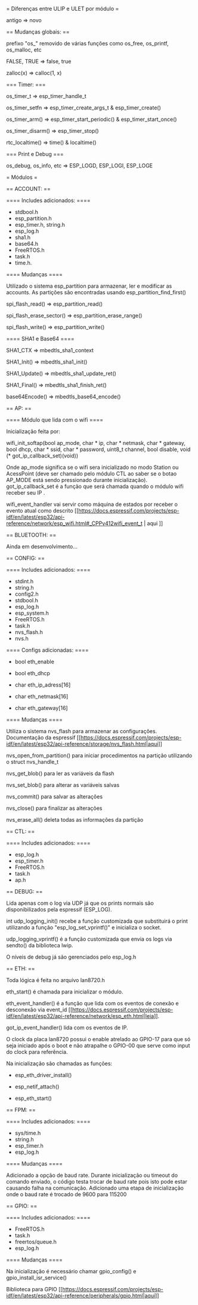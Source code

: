 = Diferenças entre ULIP e ULET por módulo =

antigo => novo

== Mudanças globais: ==

prefixo "os_" removido de várias funções como os_free, os_printf, os_malloc, etc

FALSE, TRUE => false, true

zalloc(x) => calloc(1, x)

=== Timer: ===

os_timer_t => esp_timer_handle_t

os_timer_setfn => esp_timer_create_args_t & esp_timer_create()

os_timer_arm() => esp_timer_start_periodic() & esp_timer_start_once()

os_timer_disarm() => esp_timer_stop()

rtc_localtime() => time() & localtime()

=== Print e Debug ===

os_debug, os_info, etc => ESP_LOGD, ESP_LOGI, ESP_LOGE

= Módulos =

== ACCOUNT: ==

==== Includes adicionados: ====

 * stdbool.h
 * esp_partition.h
 * esp_timer.h, string.h
 * esp_log.h
 * sha1.h
 * base64.h
 * FreeRTOS.h
 * task.h
 * time.h.

==== Mudanças ====

Utilizado o sistema esp_partition para armazenar, ler e modificar as accounts. As partições são encontradas usando esp_partition_find_first()

spi_flash_read() => esp_partition_read()

spi_flash_erase_sector() => esp_partition_erase_range()

spi_flash_write() => esp_partition_write()

==== SHA1 e Base64 ====

SHA1_CTX => mbedtls_sha1_context

SHA1_Init() => mbedtls_sha1_init()

SHA1_Update() => mbedtls_sha1_update_ret()

SHA1_Final() => mbedtls_sha1_finish_ret()

base64Encode() => mbedtls_base64_encode()

== AP: ==

==== Módulo que lida com o wifi ====

Inicialização feita por: 

wifi_init_softap(bool ap_mode, char * ip, char * netmask, char * gateway, bool dhcp, char * ssid, char * password, uint8_t channel, bool disable, void (* got_ip_callback_set)(void))

Onde ap_mode significa se o wifi sera inicializado no modo Station ou AcessPoint (deve ser chamado pelo módulo CTL ao saber se o botao AP_MODE está sendo pressionado durante inicialização). got_ip_callback_set é a função que será chamada quando o módulo wifi receber seu IP .

wifi_event_handler vai servir como máquina de estados por receber o evento atual como descrito [[https://docs.espressif.com/projects/esp-idf/en/latest/esp32/api-reference/network/esp_wifi.html#_CPPv412wifi_event_t | aqui ]]

== BLUETOOTH: ==

Ainda em desenvolvimento...

== CONFIG: ==

==== Includes adicionados: ====

 * stdint.h
 * string.h
 * config2.h
 * stdbool.h
 * esp_log.h
 * esp_system.h
 * FreeRTOS.h
 * task.h
 * nvs_flash.h
 * nvs.h

==== Configs adicionadas: ====

 * bool eth_enable

 * bool eth_dhcp

 * char eth_ip_adress[16]

 * char eth_netmask[16]

 * char eth_gateway[16]

==== Mudanças ====

Utiliza o sistema nvs_flash para armazenar as configuraçôes. Documentação da espressif [[https://docs.espressif.com/projects/esp-idf/en/latest/esp32/api-reference/storage/nvs_flash.html|aqui]]

nvs_open_from_partition() para iniciar procedimentos na partição utilizando o struct nvs_handle_t

nvs_get_blob() para ler as variáveis da flash

nvs_set_blob() para alterar as variáveis salvas

nvs_commit() para salvar as alteraçôes

nvs_close() para finalizar as alterações

nvs_erase_all() deleta todas as informações da partição

== CTL: ==

==== Includes adicionados: ====

 * esp_log.h
 * esp_timer.h
 * FreeRTOS.h
 * task.h
 * ap.h

== DEBUG: ==

Lida apenas com o log via UDP já que os prints normais são disponibilizados pela espressif (ESP_LOG).

int udp_logging_init() recebe a função customizada que substituirá o print utilizando a função "esp_log_set_vprintf()" e inicializa o socket.

udp_logging_vprintf() é a função customizada que envia os logs via sendto() da biblioteca lwip.

O níveis de debug já são gerenciados pelo esp_log.h


== ETH: ==

Toda lógica é feita no arquivo lan8720.h

eth_start() é chamada para inicializar o módulo.

eth_event_handler() é a função que lida com os eventos de conexão e desconexão via event_id [[https://docs.espressif.com/projects/esp-idf/en/latest/esp32/api-reference/network/esp_eth.html|leia]].

got_ip_event_handler() lida com os eventos de IP.

O clock da placa lan8720 possui o enable atrelado ao GPIO-17 para que só seja iniciado após o boot e não atrapalhe o GPIO-00 que serve como input do clock para referência.

Na inicialização são chamadas as funções: 

 * esp_eth_driver_install()

 * esp_netif_attach()

 * esp_eth_start()

== FPM: ==

==== Includes adicionados: ====

 * sys/time.h
 * string.h
 * esp_timer.h
 * esp_log.h

==== Mudanças ====

Adicionado a opção de baud rate. Durante inicialização ou timeout do comando enviado, o código testa trocar de baud rate pois isto pode estar causando falha na comunicação. Adicionado uma etapa de inicialização onde o baud rate é trocado de 9600 para 115200

== GPIO: ==

==== Includes adicionados: ====

 * FreeRTOS.h
 * task.h
 * freertos/queue.h
 * esp_log.h

==== Mudanças ====

Na inicialização é necessário chamar gpio_config() e gpio_install_isr_service()

Biblioteca para GPIO [[https://docs.espressif.com/projects/esp-idf/en/latest/esp32/api-reference/peripherals/gpio.html|aqui]]
